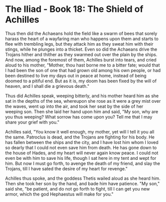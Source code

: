 
# The Iliad - Book 18: The Shield of Achilles

Thus then did the Achaeans hold the field like a swarm of bees that
sorely harass the heart of a wayfaring man who happens upon them and
starts to flee with trembling legs, but they attack him as they
sweat him with their stings, while he plunges into a thicket. Even
so did the Achaeans drive the Trojans hither and thither as they
swarmed out over the plain by the ships. And now, among the foremost of
them, Achilles burst into tears, and cried aloud to his mother, "Mother,
thou hast borne me to a bitter fate; would that I had been the son of
one that had grown old among his own people, or had been destined to
live my days out in peace at home, instead of being doomed to a
pitiful end. But as it is, my doom has been fixed by the will of heaven,
and I shall die a grievous death." 

Thus did Achilles speak, weeping bitterly, and his mother heard him
as she sat in the depths of the sea, whereupon she rose as it were a
grey mist over the waves, went up into the air, and took her seat by
the side of her weeping son. Then she laid her hand upon him and said,
"My son, why are you thus weeping? What sorrow has come upon you? Tell
me that I may share your grief with you."

Achilles said, "You know it well enough, my mother, yet will I tell
it you all the same. Patroclus is dead, and the Trojans are fighting
for his body. He has fallen between the ships and the city, and I have
lost him whom I loved so dearly that I could not even save him from
death. He has gone down to the house of Hades, and my heart will never
again know peace. I could not even be with him to save his life, though
I sat here in my tent and wept for him. But now I must go forth, to avenge
the death of my friend, and slay the Trojans, till I have sated the desire
of my heart for revenge." 

Achilles thus spoke, and the goddess Thetis wailed aloud as she
heard him. Then she took her son by the hand, and bade him have
patience. "My son," said she, "be patient, and do not go forth to
fight, till I can get you new armor, which the god Hephaestus will make
for you."

